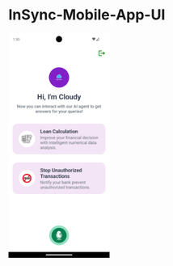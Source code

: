 # InSync-Mobile-App-UI


<img src="Application/public/images/Screenshot_1719129638.png" alt="Application Home Page Screenshot" width="200">


